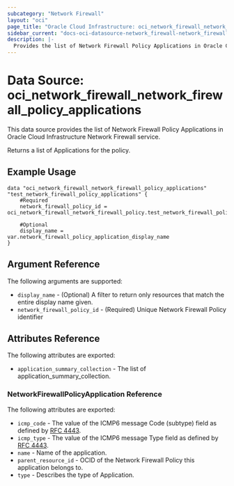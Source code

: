 ```yaml
---
subcategory: "Network Firewall"
layout: "oci"
page_title: "Oracle Cloud Infrastructure: oci_network_firewall_network_firewall_policy_applications"
sidebar_current: "docs-oci-datasource-network_firewall-network_firewall_policy_applications"
description: |-
  Provides the list of Network Firewall Policy Applications in Oracle Cloud Infrastructure Network Firewall service
---
```


# Data Source: oci_network_firewall_network_firewall_policy_applications
This data source provides the list of Network Firewall Policy Applications in Oracle Cloud Infrastructure Network Firewall service.

Returns a list of Applications for the policy.


## Example Usage

```hcl
data "oci_network_firewall_network_firewall_policy_applications" "test_network_firewall_policy_applications" {
	#Required
	network_firewall_policy_id = oci_network_firewall_network_firewall_policy.test_network_firewall_policy.id

	#Optional
	display_name = var.network_firewall_policy_application_display_name
}
```

## Argument Reference

The following arguments are supported:

* `display_name` - (Optional) A filter to return only resources that match the entire display name given.
* `network_firewall_policy_id` - (Required) Unique Network Firewall Policy identifier


## Attributes Reference

The following attributes are exported:

* `application_summary_collection` - The list of application_summary_collection.

### NetworkFirewallPolicyApplication Reference

The following attributes are exported:

* `icmp_code` - The value of the ICMP6 message Code (subtype) field as defined by [RFC 4443](https://www.rfc-editor.org/rfc/rfc4443.html#section-2.1).
* `icmp_type` - The value of the ICMP6 message Type field as defined by [RFC 4443](https://www.rfc-editor.org/rfc/rfc4443.html#section-2.1).
* `name` - Name of the application.
* `parent_resource_id` - OCID of the Network Firewall Policy this application belongs to.
* `type` - Describes the type of Application.

